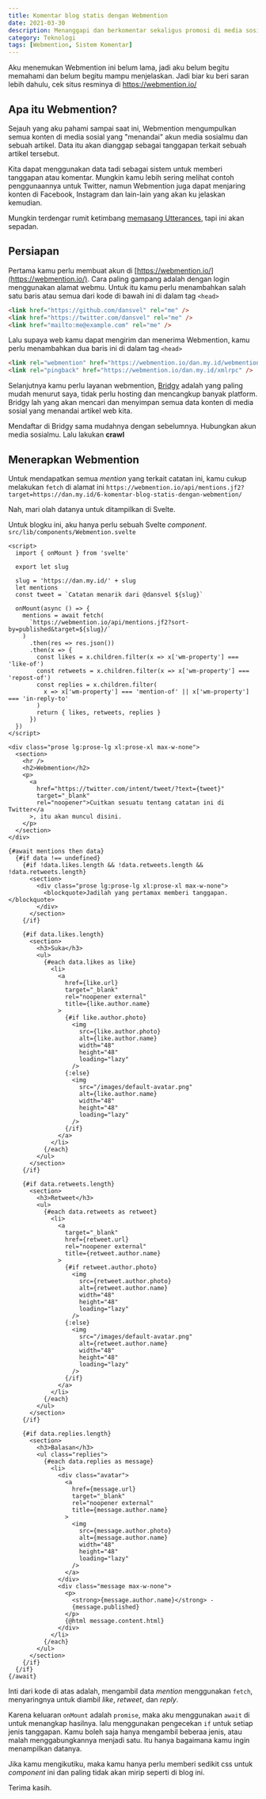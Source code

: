 ```yaml
---
title: Komentar blog statis dengan Webmention
date: 2021-03-30
description: Menanggapi dan berkomentar sekaligus promosi di media sosial, kenapa tidak?
category: Teknologi
tags: [Webmention, Sistem Komentar]
---
```


Aku menemukan Webmention ini belum lama, jadi aku belum begitu memahami dan belum begitu mampu menjelaskan. Jadi biar ku beri saran lebih dahulu, cek situs resminya di https://webmention.io/

## Apa itu Webmention?

Sejauh yang aku pahami sampai saat ini, Webmention mengumpulkan semua konten di media sosial yang "menandai" akun media sosialmu dan sebuah artikel. Data itu akan dianggap sebagai tanggapan terkait sebuah artikel tersebut.

Kita dapat menggunakan data tadi sebagai sistem untuk memberi tanggapan atau komentar. Mungkin kamu lebih sering melihat contoh penggunaannya untuk Twitter, namun Webmention juga dapat menjaring konten di Facebook, Instagram dan lain-lain yang akan ku jelaskan kemudian.

Mungkin terdengar rumit ketimbang [memasang Utterances](https:/zen.my.id/memasang-utterances-di-svelte-kit), tapi ini akan sepadan.

## Persiapan

Pertama kamu perlu membuat akun di [https://webmention.io/](https://webmention.io/). Cara paling gampang adalah dengan login menggunakan alamat webmu. Untuk itu kamu perlu menambahkan salah satu baris atau semua dari kode di bawah ini di dalam tag `<head>`

```html
<link href="https://github.com/dansvel" rel="me" />
<link href="https://twitter.com/dansvel" rel="me" />
<link href="mailto:me@example.com" rel="me" />
```

Lalu supaya web kamu dapat mengirim dan menerima Webmention, kamu perlu menambahkan dua baris ini di dalam tag `<head>`

```html
<link rel="webmention" href="https://webmention.io/dan.my.id/webmention" />
<link rel="pingback" href="https://webmention.io/dan.my.id/xmlrpc" />
```

Selanjutnya kamu perlu layanan webmention, [Bridgy](https://brid.gy/) adalah yang paling mudah menurut saya, tidak perlu hosting dan mencangkup banyak platform. Bridgy lah yang akan mencari dan menyimpan semua data konten di media sosial yang menandai artikel web kita.

Mendaftar di Bridgy sama mudahnya dengan sebelumnya. Hubungkan akun media sosialmu. Lalu lakukan **crawl**

## Menerapkan Webmention

Untuk mendapatkan semua _mention_ yang terkait catatan ini, kamu cukup melakukan `fetch` di alamat ini `https://webmention.io/api/mentions.jf2?target=https://dan.my.id/6-komentar-blog-statis-dengan-webmention/`

Nah, mari olah datanya untuk ditampilkan di Svelte.

Untuk blogku ini, aku hanya perlu sebuah Svelte _component_. `src/lib/components/Webmention.svelte`

```sveltehtml
<script>
  import { onMount } from 'svelte'

  export let slug

  slug = 'https://dan.my.id/' + slug
  let mentions
  const tweet = `Catatan menarik dari @dansvel ${slug}`

  onMount(async () => {
    mentions = await fetch(
      `https://webmention.io/api/mentions.jf2?sort-by=published&target=${slug}/`
    )
      .then(res => res.json())
      .then(x => {
        const likes = x.children.filter(x => x['wm-property'] === 'like-of')
        const retweets = x.children.filter(x => x['wm-property'] === 'repost-of')
        const replies = x.children.filter(
          x => x['wm-property'] === 'mention-of' || x['wm-property'] === 'in-reply-to'
        )
        return { likes, retweets, replies }
      })
  })
</script>

<div class="prose lg:prose-lg xl:prose-xl max-w-none">
  <section>
    <hr />
    <h2>Webmention</h2>
    <p>
      <a
        href="https://twitter.com/intent/tweet/?text={tweet}"
        target="_blank"
        rel="noopener">Cuitkan sesuatu tentang catatan ini di Twitter</a
      >, itu akan muncul disini.
    </p>
  </section>
</div>

{#await mentions then data}
  {#if data !== undefined}
    {#if !data.likes.length && !data.retweets.length && !data.retweets.length}
      <section>
        <div class="prose lg:prose-lg xl:prose-xl max-w-none">
          <blockquote>Jadilah yang pertamax memberi tanggapan.</blockquote>
        </div>
      </section>
    {/if}

    {#if data.likes.length}
      <section>
        <h3>Suka</h3>
        <ul>
          {#each data.likes as like}
            <li>
              <a
                href={like.url}
                target="_blank"
                rel="noopener external"
                title={like.author.name}
              >
                {#if like.author.photo}
                  <img
                    src={like.author.photo}
                    alt={like.author.name}
                    width="48"
                    height="48"
                    loading="lazy"
                  />
                {:else}
                  <img
                    src="/images/default-avatar.png"
                    alt={like.author.name}
                    width="48"
                    height="48"
                    loading="lazy"
                  />
                {/if}
              </a>
            </li>
          {/each}
        </ul>
      </section>
    {/if}

    {#if data.retweets.length}
      <section>
        <h3>Retweet</h3>
        <ul>
          {#each data.retweets as retweet}
            <li>
              <a
                target="_blank"
                href={retweet.url}
                rel="noopener external"
                title={retweet.author.name}
              >
                {#if retweet.author.photo}
                  <img
                    src={retweet.author.photo}
                    alt={retweet.author.name}
                    width="48"
                    height="48"
                    loading="lazy"
                  />
                {:else}
                  <img
                    src="/images/default-avatar.png"
                    alt={retweet.author.name}
                    width="48"
                    height="48"
                    loading="lazy"
                  />
                {/if}
              </a>
            </li>
          {/each}
        </ul>
      </section>
    {/if}

    {#if data.replies.length}
      <section>
        <h3>Balasan</h3>
        <ul class="replies">
          {#each data.replies as message}
            <li>
              <div class="avatar">
                <a
                  href={message.url}
                  target="_blank"
                  rel="noopener external"
                  title={message.author.name}
                >
                  <img
                    src={message.author.photo}
                    alt={message.author.name}
                    width="48"
                    height="48"
                    loading="lazy"
                  />
                </a>
              </div>
              <div class="message max-w-none">
                <p>
                  <strong>{message.author.name}</strong> -
                  {message.published}
                </p>
                {@html message.content.html}
              </div>
            </li>
          {/each}
        </ul>
      </section>
    {/if}
  {/if}
{/await}
```

Inti dari kode di atas adalah, mengambil data _mention_ menggunakan `fetch`, menyaringnya untuk diambil _like_, _retweet_, dan _reply_.

Karena keluaran `onMount` adalah `promise`, maka aku menggunakan `await` di untuk menangkap hasilnya. lalu menggunakan pengecekan `if` untuk setiap jenis tanggapan. Kamu boleh saja hanya mengambil beberaa jenis, atau malah menggabungkannya menjadi satu. Itu hanya bagaimana kamu ingin menampilkan datanya.

Jika kamu mengikutiku, maka kamu hanya perlu memberi sedikit css untuk _component_ ini dan paling tidak akan mirip seperti di blog ini.

Terima kasih.
